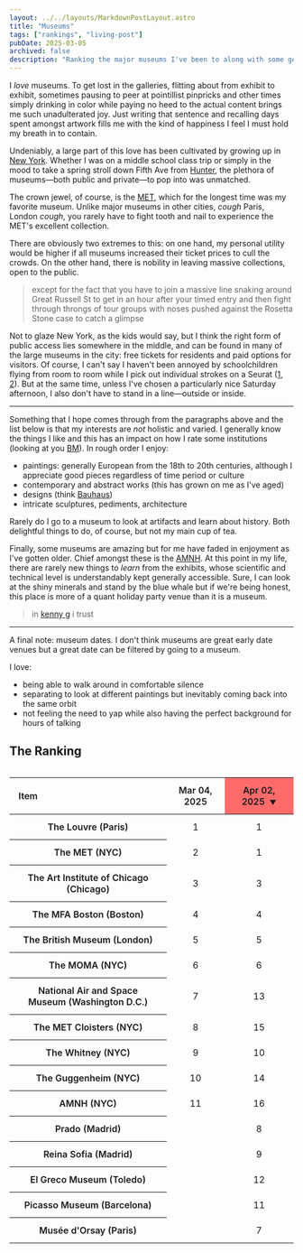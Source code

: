 ```yaml
---
layout: ../../layouts/MarkdownPostLayout.astro
title: "Museums"
tags: ["rankings", "living-post"]
pubDate: 2025-03-05
archived: false
description: "Ranking the major museums I've been to along with some general thoughts on museums."
---
```

I *love* museums. To get lost in the galleries, flitting about from exhibit to exhibit, sometimes pausing to peer at pointillist pinpricks and other times simply drinking in color while paying no heed to the actual content brings me such unadulterated joy. Just writing that sentence and recalling days spent amongst artwork fills me with the kind of happiness I feel I must hold my breath in to contain. 

Undeniably, a large part of this love has been cultivated by growing up in <a href="/future_post" target="_blank" rel="noopener noreferrer">New York</a>. Whether I was on a middle school class trip or simply in the mood to take a spring stroll down Fifth Ave from [Hunter](https://en.wikipedia.org/wiki/Hunter_College_High_School), the plethora of museums—both public and private—to pop into was unmatched. 

The crown jewel, of course, is the [MET](https://www.metmuseum.org/), which for the longest time was my favorite museum. Unlike major museums in other cities, *cough* Paris, London *cough*, you rarely have to fight tooth and nail to experience the MET's excellent collection. 

There are obviously two extremes to this: on one hand, my personal utility would be higher if all museums increased their ticket prices to cull the crowds. On the other hand, there is nobility in leaving massive collections, open to the public. 

> except for the fact that you have to join a massive line snaking around Great Russell St to get in an hour after your timed entry and then fight through throngs of tour groups with noses pushed against the Rosetta Stone case to catch a glimpse

Not to glaze New York, as the kids would say, but I think the right form of public access lies somewhere in the middle, and can be found in many of the large museums in the city: free tickets for residents and paid options for visitors. Of course, I can't say I haven't been annoyed by schoolchildren flying from room to room while I pick out individual strokes on a Seurat ([1](https://www.metmuseum.org/art/collection/search/437658), [2](https://www.metmuseum.org/art/collection/search/437656)). But at the same time, unless I've chosen a particularly nice Saturday afternoon, I also don't have to stand in a line—outside or inside. 

***

Something that I hope comes through from the paragraphs above and the list below is that my interests are *not* holistic and varied. I generally know the things I like and this has an impact on how I rate some institutions (looking at you [BM](https://www.britishmuseum.org/)). In rough order I enjoy:
- paintings: generally European from the 18th to 20th centuries, although I appreciate good pieces regardless of time period or culture
- contemporary and abstract works (this has grown on me as I've aged)
- designs (think [Bauhaus](https://en.wikipedia.org/wiki/Bauhaus))
- intricate sculptures, pediments, architecture

Rarely do I go to a museum to look at artifacts and learn about history. Both delightful things to do, of course, but not my main cup of tea. 

Finally, some museums are amazing but for me have faded in enjoyment as I've gotten older. Chief amongst these is the [AMNH](https://www.amnh.org/). At this point in my life, there are rarely new things to *learn* from the exhibits, whose scientific and technical level is understandably kept generally accessible. Sure, I can look at the shiny minerals and stand by the blue whale but if we're being honest, this place is more of a quant holiday party venue than it is a museum. 

> in [kenny g](https://en.wikipedia.org/wiki/Kenneth_C._Griffin) i trust

***

A final note: museum dates. I don't think museums are great early date venues but a great date can be filtered by going to a museum. 

I love:
- being able to walk around in comfortable silence
- separating to look at different paintings but inevitably coming back into the same orbit
- not feeling the need to yap while also having the perfect background for hours of talking

## The Ranking
<div class="rankings-container">
  <table class="rankings-table" data-rankings-table>
    <thead>
      <tr>
        <th class="item-column">Item</th>
        <th class="date-column" data-sort-date="2025-03-04">Mar 04, 2025</th>
        <th class="date-column active" data-sort-date="2025-04-02">Apr 02, 2025</th>
      </tr>
    </thead>
    <tbody>
      <tr>
        <th>The Louvre (Paris)</th>
        <td>1</td>
        <td>1</td>
      </tr>
      <tr>
        <th>The MET (NYC)</th>
        <td>2</td>
        <td>1</td>
      </tr>
      <tr>
        <th>The Art Institute of Chicago (Chicago)</th>
        <td>3</td>
        <td>3</td>
      </tr>
      <tr>
        <th>The MFA Boston (Boston)</th>
        <td>4</td>
        <td>4</td>
      </tr>
      <tr>
        <th>The British Museum (London)</th>
        <td>5</td>
        <td>5</td>
      </tr>
      <tr>
        <th>The MOMA (NYC)</th>
        <td>6</td>
        <td>6</td>
      </tr>
      <tr>
        <th>National Air and Space Museum (Washington D.C.)</th>
        <td>7</td>
        <td>13</td>
      </tr>
      <tr>
        <th>The MET Cloisters (NYC)</th>
        <td>8</td>
        <td>15</td>
      </tr>
      <tr>
        <th>The Whitney (NYC)</th>
        <td>9</td>
        <td>10</td>
      </tr>
      <tr>
        <th>The Guggenheim (NYC)</th>
        <td>10</td>
        <td>14</td>
      </tr>
      <tr>
        <th>AMNH (NYC)</th>
        <td>11</td>
        <td>16</td>
      </tr>
      <tr>
        <th>Prado (Madrid)</th>
        <td></td>
        <td>8</td>
      </tr>
      <tr>
        <th>Reina Sofia (Madrid)</th>
        <td></td>
        <td>9</td>
      </tr>
      <tr>
        <th>El Greco Museum (Toledo)</th>
        <td></td>
        <td>12</td>
      </tr>
      <tr>
        <th>Picasso Museum (Barcelona)</th>
        <td></td>
        <td>11</td>
      </tr>
      <tr>
        <th>Musée d'Orsay (Paris)</th>
        <td></td>
        <td>7</td>
      </tr>
    </tbody>
  </table>
</div>

<style>
  .rankings-container {
    width: 100%;
    max-width: 800px;
    margin: 0rem auto;
    overflow-x: auto;
  }
  
  .rankings-table {
    width: 100%;
    border-collapse: collapse;
    font-family: 'sans': ['Hack'],;
  }
  
  .rankings-table th, .rankings-table td {
    padding: 0.75rem 1rem;
    text-align: center;
  }
  
  .rankings-table th {
    font-weight: 600;
    cursor: pointer;
    position: relative;
  }
  
  .rankings-table th:hover {
    background-color: #ff6b6b;
  }
  
  .rankings-table th.active {
    background-color: #ff6b6b;
  }
  
  .rankings-table th.active::after {
    content: "▼";
    margin-left: 0.5rem;
    font-size: 0.75rem;
  }
  
  .item-column {
    text-align: left !important;
    min-width: 120px;
  }
  
  .rankings-table tbody tr:hover {
    background-color: #ff6b6b;
  }
</style>

<script>
  document.addEventListener('DOMContentLoaded', function() {
    const tables = document.querySelectorAll('table[data-rankings-table]');
    
    tables.forEach(table => {
      const headers = table.querySelectorAll('th.date-column');
      const tbody = table.querySelector('tbody');
      const defaultSortColumn = table.querySelector('th.active') || 
                               table.querySelector('th.date-column:last-child');
      
      if (defaultSortColumn) {
        defaultSortColumn.classList.add('active');
      }
      
      function sortTableByColumn(table, column, asc = true) {
        table.querySelectorAll('th').forEach(th => th.classList.remove('active'));
        column.classList.add('active');
        
        const columnIndex = Array.from(column.parentNode.children).indexOf(column);
        const rows = Array.from(tbody.querySelectorAll('tr'));
        
        const sortedRows = rows.sort((a, b) => {
          const aCellValue = a.children[columnIndex].innerText.trim();
          const bCellValue = b.children[columnIndex].innerText.trim();
          
          if (aCellValue === '' && bCellValue === '') return 0;
          if (aCellValue === '') return asc ? 1 : -1;
          if (bCellValue === '') return asc ? -1 : 1;
          
          return asc ? 
            parseInt(aCellValue) - parseInt(bCellValue) : 
            parseInt(bCellValue) - parseInt(aCellValue);
        });
        
        while (tbody.firstChild) {
          tbody.removeChild(tbody.firstChild);
        }
        sortedRows.forEach(row => tbody.appendChild(row));
      }
      

      headers.forEach(header => {
        header.addEventListener('click', () => {
          const isAscending = !header.classList.contains('active') || header.getAttribute('data-sort-dir') === 'desc';
          header.setAttribute('data-sort-dir', isAscending ? 'asc' : 'desc');
          sortTableByColumn(table, header, isAscending);
        });
      });
      
      if (defaultSortColumn) {
        sortTableByColumn(table, defaultSortColumn, true);
      }
    });
  });
</script>